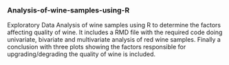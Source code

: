 ### Analysis-of-wine-samples-using-R

Exploratory Data Analysis of wine samples using R to determine the factors affecting quality of wine.
It includes a RMD file with the required code doing univariate, bivariate and multivariate analysis of red wine samples.
Finally a conclusion with three plots showing the factors responsible for upgrading/degrading the quality of wine is included.
